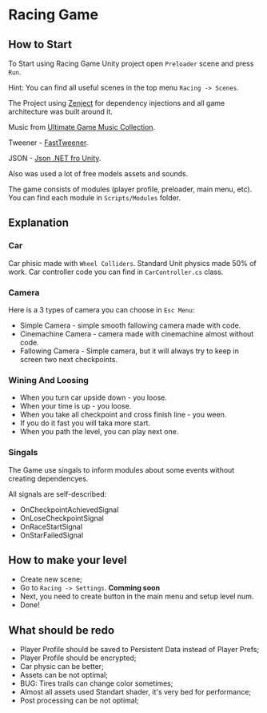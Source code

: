 # Racing Game #

## How to Start ##

To Start using Racing Game Unity project open `Preloader` scene and press `Run`.

Hint: You can find all useful scenes in the top menu `Racing -> Scenes`.

The Project using [Zenject](https://github.com/modesttree/Zenject) for dependency injections and all game architecture was built around it.

Music from [Ultimate Game Music Collection](https://assetstore.unity.com/packages/audio/music/orchestral/ultimate-game-music-collection-37351).

Tweener - [FastTweener](https://assetstore.unity.com/packages/tools/animation/fasttweener-142403).

JSON - [Json .NET fro Unity](https://assetstore.unity.com/packages/tools/input-management/json-net-for-unity-11347).

Also was used a lot of free models assets and sounds.

The game consists of modules (player profile, preloader, main menu, etc). You can find each module in `Scripts/Modules` folder.


## Explanation ##

### Car ###

Car phisic made with `Wheel Colliders`. Standard Unit physics made 50% of work. Car controller code you can find in `CarController.cs` class.

### Camera ###

Here is a 3 types of camera you can choose in `Esc Menu`:
* Simple Camera - simple smooth fallowing camera made with code. 
* Cinemachine Camera - camera made with cinemachine almost without code.
* Fallowing Camera - Simple camera, but it will always try to keep in screen two next checkpoints.

### Wining And Loosing ###

* When you turn car upside down - you loose.
* When your time is up - you loose.
* When you take all checkpoint and cross finish line - you ween.
* If you do it fast you will taka more start.
* When you path the level, you can play next one.


### Singals ###

The Game use singals to inform modules about some events without creating dependencyes.

All signals are self-described:
* OnCheckpointAchievedSignal
* OnLoseCheckpointSignal
* OnRaceStartSignal
* OnStarFailedSignal

## How to make your level ##

* Create new scene;
* Go to `Racing -> Settings`.
**Comming soon**
* Next, you need to create button in the main menu and setup level num.
* Done!

## What should be redo ##

* Player Profile should be saved to Persistent Data instead of Player Prefs;
* Player Profile should be encrypted;
* Car physic can be better;
* Assets can be not optimal;
* BUG: Tires trails can change color sometimes;
* Almost all assets used Standart shader, it's very bed for performance;
* Post processing can be not optimal;
